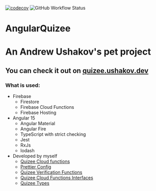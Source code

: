 [![codecov](https://codecov.io/gh/Di-Strix/angular-quizee/branch/master/graph/badge.svg?token=2XEE44ZNX2)](https://codecov.io/gh/Di-Strix/angular-quizee)
![GitHub Workflow Status](https://img.shields.io/github/actions/workflow/status/di-strix/angular-quizee/codecov.yml?branch=master)

# AngularQuizee

# An Andrew Ushakov's pet project

## You can check it out on [quizee.ushakov.dev](https://quizee.ushakov.dev)

### What is used:

- Firebase
  - Firestore
  - Firebase Cloud Functions
  - Firebase Hosting
- Angular 15
  - Angular Material
  - Angular Fire
  - TypeScript with strict checking
  - Jest
  - RxJs
  - lodash
- Developed by myself
  - [Quizee Cloud functions](https://github.com/Di-Strix/quizee-cloud-functions)
  - [Prettier Config](https://github.com/Di-Strix/prettier-config)
  - [Quizee Verification Functions](https://github.com/Di-Strix/quizee-verification-functions)
  - [Quizee Cloud Functions Interfaces](https://github.com/Di-Strix/quizee-cloud-functions-interfaces)
  - [Quizee Types](https://github.com/Di-Strix/quizee-types)
